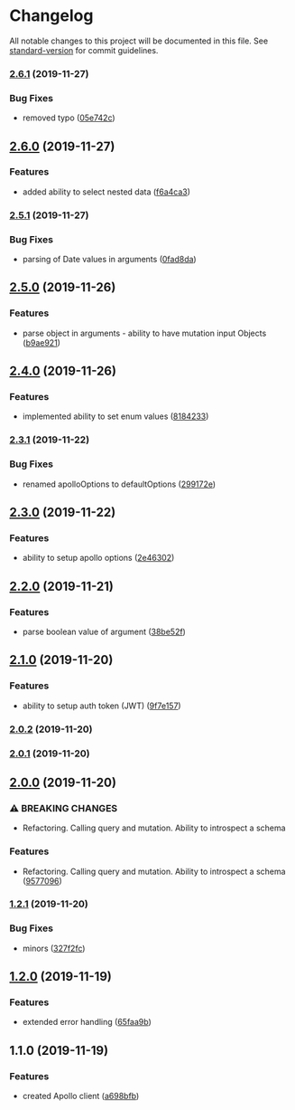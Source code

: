 # Changelog

All notable changes to this project will be documented in this file. See [standard-version](https://github.com/conventional-changelog/standard-version) for commit guidelines.

### [2.6.1](https://github.com/gospime/apollo-client/compare/v2.6.0...v2.6.1) (2019-11-27)


### Bug Fixes

* removed typo ([05e742c](https://github.com/gospime/apollo-client/commit/05e742c72789ab2d80c79da9352ec7197aa98cb2))

## [2.6.0](https://github.com/gospime/apollo-client/compare/v2.5.1...v2.6.0) (2019-11-27)


### Features

* added ability to select nested data ([f6a4ca3](https://github.com/gospime/apollo-client/commit/f6a4ca3ab3706aa1730d41d8af6a04f47ffb3401))

### [2.5.1](https://github.com/gospime/apollo-client/compare/v2.5.0...v2.5.1) (2019-11-27)


### Bug Fixes

* parsing of Date values in arguments ([0fad8da](https://github.com/gospime/apollo-client/commit/0fad8da8f70b3be79e35b3f5723136a7faceed62))

## [2.5.0](https://github.com/gospime/apollo-client/compare/v2.4.0...v2.5.0) (2019-11-26)


### Features

* parse object in arguments - ability to have mutation input Objects ([b9ae921](https://github.com/gospime/apollo-client/commit/b9ae921e86f70fae318dff782ecb2d4feb5936f2))

## [2.4.0](https://github.com/gospime/apollo-client/compare/v2.3.1...v2.4.0) (2019-11-26)


### Features

* implemented ability to set enum values ([8184233](https://github.com/gospime/apollo-client/commit/81842332861ed0e912e008e2600051ad19852383))

### [2.3.1](https://github.com/gospime/apollo-client/compare/v2.3.0...v2.3.1) (2019-11-22)


### Bug Fixes

* renamed apolloOptions  to defaultOptions ([299172e](https://github.com/gospime/apollo-client/commit/299172e26cb67464447480afc39baf59d4b1dcf5))

## [2.3.0](https://github.com/gospime/apollo-client/compare/v2.2.0...v2.3.0) (2019-11-22)


### Features

* ability to setup apollo options ([2e46302](https://github.com/gospime/apollo-client/commit/2e46302a03aee357e094fbe2ec424b0f8a58de48))

## [2.2.0](https://github.com/gospime/apollo-client/compare/v2.1.0...v2.2.0) (2019-11-21)


### Features

* parse boolean value of argument ([38be52f](https://github.com/gospime/apollo-client/commit/38be52fa30717cfe79d842c0de7787f42e8c4e88))

## [2.1.0](https://github.com/gospime/apollo-client/compare/v2.0.2...v2.1.0) (2019-11-20)


### Features

* ability to setup auth token (JWT) ([9f7e157](https://github.com/gospime/apollo-client/commit/9f7e157c35c39444325b7f8c6f8600c9481a01fd))

### [2.0.2](https://github.com/gospime/apollo-client/compare/v2.0.1...v2.0.2) (2019-11-20)

### [2.0.1](https://github.com/gospime/apollo-client/compare/v2.0.0...v2.0.1) (2019-11-20)

## [2.0.0](https://github.com/gospime/apollo-client/compare/v1.2.1...v2.0.0) (2019-11-20)


### ⚠ BREAKING CHANGES

* Refactoring. Calling query and mutation. Ability to introspect a schema

### Features

* Refactoring. Calling query and mutation. Ability to introspect a schema ([9577096](https://github.com/gospime/apollo-client/commit/957709623f1454c584ed5b268fb872640250fff0))

### [1.2.1](https://github.com/gospime/apollo-client/compare/v1.2.0...v1.2.1) (2019-11-20)


### Bug Fixes

* minors ([327f2fc](https://github.com/gospime/apollo-client/commit/327f2fc4f6c7d75170943f355caded4a2632acaa))

## [1.2.0](https://github.com/gospime/apollo-client/compare/v1.1.0...v1.2.0) (2019-11-19)


### Features

* extended error handling ([65faa9b](https://github.com/gospime/apollo-client/commit/65faa9b3a0c093eda0307ae97231bd7a26f8050b))

## 1.1.0 (2019-11-19)


### Features

* created Apollo client ([a698bfb](https://github.com/gospime/apollo-client/commit/a698bfbeda1416850d264fc8534b02e5cc3038b3))
